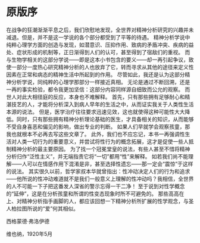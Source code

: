 ﻿# 原版序
在战争的狂潮渐渐平息之后，我们欣慰地发现，全世界对精神分析研究的兴趣并未减退。但是，并不是这一学说的各个部分都受到了平等的待遇。
精神分析学说中纯粹心理学方面的创造与发现，如潜意识、压抑作用、致病的矛盾冲突、疾病的益处、症状形成的机制等，正日渐得到人们的认可，甚至得到了宿敌们的重视。
而与生物学相关的这部分学说——即是这本小书包含的要义——却一再引起争议，致使一部分一度热心研究精神分析的人也放弃了它，转而寻求从其他的途径来定义性因素在正常和病态的精神生活中所起到的作用。
尽管如此，我还是认为这部分精神分析学说，同纯粹的心理学那部分一样接近真相。
无论是通过不断回溯，还是一再的事实检验，都令我更加坚信：这部分内容同样源自细致而公允的观察。
而世人对此大相径庭的反应，本身也不难解释。
首先，只有那些拥有足够耐心和精湛技艺的人，才能将分析深入到病人早年的生活之中，从而证实我关于人类性生活本源的说法。
但是，医学治疗往往要求迅速见效，这也就使得这种可能性大大降低。同时，只有那些拥有精神分析理论基础的医生，才具备相关的知识，从而能够不受自身喜恶和偏见的影响，做出专业的判断。
如果人们早就学会观察孩童，那我也就根本不必再去写这些文章了。
此外，我们也不应忘记，本书一再强调性生活对人类一切行为的重要意义，并尝试将性行为的概念拓展，这才是促使一些人抵制精神分析的最主要原因。
为了找一个冠冕堂皇的说法，有些人甚至不惜将精神分析归作“泛性主义”，并无端指责它将“一切”都用“性”来解释。
如若我们尚不能理解——人可以在情感作用下混淆是非，甚至选择性遗忘——那一定会“震惊”于这样的说法。
其实很久以前，哲学家叔本华就曾指出：性冲动决定人们的行为和追求——他所说的性冲动难道就不是我们一般意义上理解的性冲动吗？我相信，全世界的人不可能一下子把这番发人深省的警示忘得一干二净！
至于说到对性学概念的“延伸”，这是在分析孩童和所谓的性变态现象时所不可避免的。
那些高高在上、对精神分析指手画脚的人，都应该回想一下精神分析所扩展的性学观念，与圣人柏拉图所说的“爱”何其相似。

西格蒙德·弗洛伊德

维也纳，1920年5月
